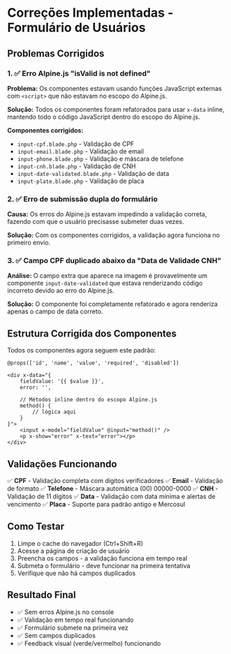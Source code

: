 # Correções Implementadas - Formulário de Usuários

## Problemas Corrigidos

### 1. ✅ Erro Alpine.js "isValid is not defined"

**Problema:** Os componentes estavam usando funções JavaScript externas com `<script>` que não estavam no escopo do Alpine.js.

**Solução:** Todos os componentes foram refatorados para usar `x-data` inline, mantendo todo o código JavaScript dentro do escopo do Alpine.js.

**Componentes corrigidos:**
- `input-cpf.blade.php` - Validação de CPF
- `input-email.blade.php` - Validação de email
- `input-phone.blade.php` - Validação e máscara de telefone
- `input-cnh.blade.php` - Validação de CNH
- `input-date-validated.blade.php` - Validação de data
- `input-plate.blade.php` - Validação de placa

### 2. ✅ Erro de submissão dupla do formulário

**Causa:** Os erros do Alpine.js estavam impedindo a validação correta, fazendo com que o usuário precisasse submeter duas vezes.

**Solução:** Com os componentes corrigidos, a validação agora funciona no primeiro envio.

### 3. ✅ Campo CPF duplicado abaixo da "Data de Validade CNH"

**Análise:** O campo extra que aparece na imagem é provavelmente um componente `input-date-validated` que estava renderizando código incorreto devido ao erro do Alpine.js.

**Solução:** O componente foi completamente refatorado e agora renderiza apenas o campo de data correto.

## Estrutura Corrigida dos Componentes

Todos os componentes agora seguem este padrão:

```blade
@props(['id', 'name', 'value', 'required', 'disabled'])

<div x-data="{
    fieldValue: '{{ $value }}',
    error: '',
    
    // Métodos inline dentro do escopo Alpine.js
    method() {
        // lógica aqui
    }
}">
    <input x-model="fieldValue" @input="method()" />
    <p x-show="error" x-text="error"></p>
</div>
```

## Validações Funcionando

✅ **CPF** - Validação completa com dígitos verificadores
✅ **Email** - Validação de formato
✅ **Telefone** - Máscara automática (00) 00000-0000
✅ **CNH** - Validação de 11 dígitos
✅ **Data** - Validação com data mínima e alertas de vencimento
✅ **Placa** - Suporte para padrão antigo e Mercosul

## Como Testar

1. Limpe o cache do navegador (Ctrl+Shift+R)
2. Acesse a página de criação de usuário
3. Preencha os campos - a validação funciona em tempo real
4. Submeta o formulário - deve funcionar na primeira tentativa
5. Verifique que não há campos duplicados

## Resultado Final

- ✅ Sem erros Alpine.js no console
- ✅ Validação em tempo real funcionando
- ✅ Formulário submete na primeira vez
- ✅ Sem campos duplicados
- ✅ Feedback visual (verde/vermelho) funcionando

